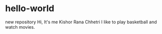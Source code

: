 # hello-world
new repository
Hi, It's me Kishor Rana Chhetri
I like to play basketball and watch movies.
